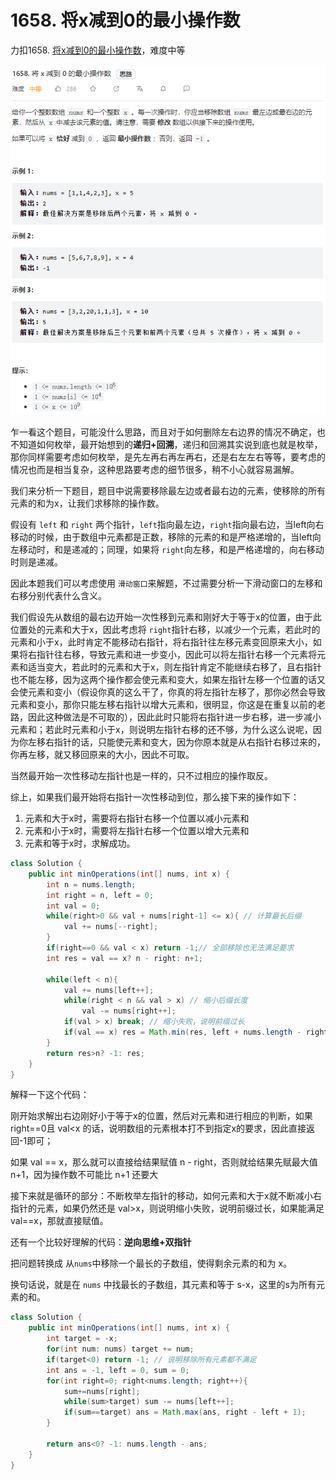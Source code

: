 # 1658. 将x减到0的最小操作数

力扣1658. [将x减到0的最小操作数](https://leetcode.cn/problems/minimum-operations-to-reduce-x-to-zero/)，难度中等

![image-20230612110238545](https://raw.githubusercontent.com/lqyspace/mypic/master/PicBed/202306121102599.png)

乍一看这个题目，可能没什么思路，而且对于如何删除左右边界的情况不确定，也不知道如何枚举，最开始想到的**递归+回溯**，递归和回溯其实说到底也就是枚举，那你同样需要考虑如何枚举，是先左再右再左再右，还是右左左右等等，要考虑的情况也而是相当复杂，这种思路要考虑的细节很多，稍不小心就容易漏解。

我们来分析一下题目，题目中说需要移除最左边或者最右边的元素，使移除的所有元素的和为x，让我们求移除的操作数。

假设有 `left` 和 `right` 两个指针，`left`指向最左边，`right`指向最右边，当left向右移动的时候，由于数组中元素都是正数，移除的元素的和是严格递增的，当left向左移动时，和是递减的；同理，如果将 `right`向左移，和是严格递增的，向右移动时则是递减。

因此本题我们可以考虑使用 `滑动窗口`来解题，不过需要分析一下滑动窗口的左移和右移分别代表什么含义。

我们假设先从数组的最右边开始一次性移到元素和刚好大于等于x的位置，由于此位置处的元素和大于x，因此考虑将 `right`指针右移，以减少一个元素，若此时的元素和小于x，此时肯定不能移动右指针，将右指针往左移元素变回原来大小，如果将右指针往右移，导致元素和进一步变小，因此可以将左指针右移一个元素将元素和适当变大，若此时的元素和大于x，则左指针肯定不能继续右移了，且右指针也不能左移，因为这两个操作都会使元素和变大，如果左指针左移一个位置的话又会使元素和变小（假设你真的这么干了，你真的将左指针左移了，那你必然会导致元素和变小，那你只能左移右指针以增大元素和，很明显，你这是在重复以前的老路，因此这种做法是不可取的），因此此时只能将右指针进一步右移，进一步减小元素和；若此时元素和小于x，则说明左指针右移的还不够，为什么这么说呢，因为你左移右指针的话，只能使元素和变大，因为你原本就是从右指针右移过来的，你再左移，就又移回原来的大小，因此不可取。

当然最开始一次性移动左指针也是一样的，只不过相应的操作取反。

综上，如果我们最开始将右指针一次性移动到位，那么接下来的操作如下：

1. 元素和大于x时，需要将右指针右移一个位置以减小元素和
2. 元素和小于x时，需要将左指针右移一个位置以增大元素和
3. 元素和等于x时，求解成功。

```java
class Solution {
    public int minOperations(int[] nums, int x) {
        int n = nums.length;
        int right = n, left = 0;
        int val = 0;
        while(right>0 && val + nums[right-1] <= x){ // 计算最长后缀
            val += nums[--right];
        }
        if(right==0 && val < x) return -1;// 全部移除也无法满足要求
        int res = val == x? n - right: n+1;

        while(left < n){
            val += nums[left++];
            while(right < n && val > x) // 缩小后缀长度
                val -= nums[right++];
            if(val > x) break; // 缩小失败，说明前缀过长
            if(val == x) res = Math.min(res, left + nums.length - right); // 前缀 + 后缀长度
        }
        return res>n? -1: res;
    }
}
```

解释一下这个代码：

刚开始求解出右边刚好小于等于x的位置，然后对元素和进行相应的判断，如果right==0且 val<x 的话，说明数组的元素根本打不到指定x的要求，因此直接返回-1即可；

如果 val == x，那么就可以直接给结果赋值 n - right，否则就给结果先赋最大值n+1，因为操作数不可能比 n+1 还要大

接下来就是循环的部分：不断枚举左指针的移动，如何元素和大于x就不断减小右指针的元素，如果仍然还是 val>x，则说明缩小失败，说明前缀过长，如果能满足 val==x，那就直接赋值。



还有一个比较好理解的代码：**逆向思维+双指针**

把问题转换成 从`nums`中移除一个最长的子数组，使得剩余元素的和为 x。

换句话说，就是在 `nums` 中找最长的子数组，其元素和等于 s-x，这里的s为所有元素的和。

```java
class Solution {
    public int minOperations(int[] nums, int x) {
        int target = -x;
        for(int num: nums) target += num;
        if(target<0) return -1; // 说明移除所有元素都不满足
        int ans = -1, left = 0, sum = 0;
        for(int right=0; right<nums.length; right++){
            sum+=nums[right];
            while(sum>target) sum -= nums[left++];
            if(sum==target) ans = Math.max(ans, right - left + 1);
        }

        return ans<0? -1: nums.length - ans;
    }
}
```

